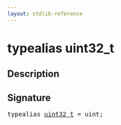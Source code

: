 ```yaml
---
layout: stdlib-reference
---
```


# typealias uint32\_t

## Description



## Signature

<pre>
<span class='code_keyword'>typealias</span> <a href="uint32_t" class="code_type">uint32_t</a> = <span class="code_keyword">uint</span>;
</pre>

